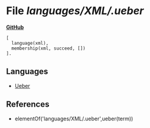 # File _languages/XML/.ueber_
**[GitHub](https://github.com/softlang/yas/blob/master/languages/XML/.ueber)**
```
[
  language(xml),
  membership(xml, succeed, [])
].
```

## Languages
* [Ueber](../languages/Ueber.md)

## References
* elementOf('languages/XML/.ueber',ueber(term))
